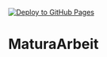 [![Deploy to GitHub Pages](https://github.com/JoanaWw/MaturaArbeit/actions/workflows/deploy.yml/badge.svg)](https://github.com/JoanaWw/MaturaArbeit/actions/workflows/deploy.yml)
# MaturaArbeit

